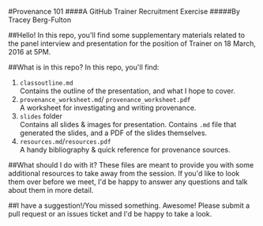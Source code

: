 #Provenance 101
####A GitHub Trainer Recruitment Exercise
#####By Tracey Berg-Fulton

##Hello! 
In this repo, you'll find some supplementary materials related to the panel interview and presentation for the position of Trainer on 18 March, 2016 at 5PM. 

##What is in this repo? 
In this repo, you'll find:  
1) `classoutline.md`  
	Contains the outline of the presentation, and what I hope to cover.  
2) `provenance_worksheet.md`/ `provenance_worksheet.pdf`  
A worksheet for investigating and writing provenance.  
3) `slides` folder  
Contains all slides & images for presentation. Contains `.md` file that generated the slides, and a PDF of the slides themselves.   
4) `resources.md`/`resources.pdf`  
A handy bibliography & quick reference for provenance sources.

##What should I do with it? 
These files are meant to provide you with some additional resources to take away from the session. If you'd like to look them over before we meet, I'd be happy to answer any questions and talk about them in more detail. 

##I have a suggestion!/You missed something.
Awesome! Please submit a pull request or an issues ticket and I'd be happy to take a look. 